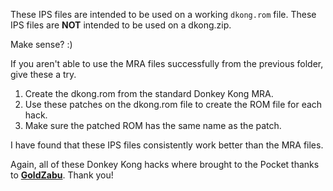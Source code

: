These IPS files are intended to be used on a working `dkong.rom` file.
These IPS files are <b>NOT</b> intended to be used on a dkong.zip.

Make sense? :)

If you aren't able to use the MRA files successfully from the previous folder, give these a try.

1. Create the dkong.rom from the standard Donkey Kong MRA.
2. Use these patches on the dkong.rom file to create the ROM file for each hack.
3. Make sure the patched ROM has the same name as the patch.

I have found that these IPS files consistently work better than the MRA files.

Again, all of these Donkey Kong hacks where brought to the Pocket thanks to <b><a href="https://github.com/GoldZabu">GoldZabu</a></b>. Thank you!